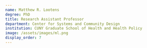 ```yaml
---
name: Matthew R. Lootens
degree: PhD
title: Research Assistant Professor
department: Center for Systems and Community Design
institution: CUNY Graduate School of Health and Health Policy
image: /assets/images/ml.png
display_order: 7
---
```

